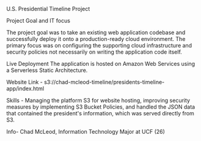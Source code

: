 U.S. Presidential Timeline Project

Project Goal and IT focus

The project goal was to take an existing web application codebase and successfully deploy it onto a production-ready cloud environment. 
The primary focus was on configuring the supporting cloud infrastructure and security policies not necessarily on writing the application code itself.

 Live Deployment 
The application is hosted on Amazon Web Services using a Serverless Static Architecture.

Website Link - s3://chad-mcleod-timeline/presidents-timeline-app/index.html

Skills - Managing the platform S3 for website hosting, improving security measures by implementing S3 Bucket Policies, and 
handled the JSON data that contained the president's information, which was served directly from S3.

Info- Chad McLeod, Information Technology Major at UCF (26)
